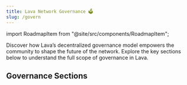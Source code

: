 ```yaml
---
title: Lava Network Governance 🗳️
slug: /govern
---
```


import RoadmapItem from "@site/src/components/RoadmapItem";

Discover how Lava’s decentralized governance model empowers the community to shape the future of the network. Explore the key sections below to understand the full scope of governance in Lava.

## Governance Sections

[<RoadmapItem icon='🏛️' title='Governance Overview' description='Get a comprehensive look at the governance model of Lava Network, its purpose, and how it drives decentralized decision-making.'/>](/overview)

[<RoadmapItem
  icon='📑'
  title='Types of Proposals'
  description='Explore the different types of proposals, including text changes, parameter adjustments, software upgrades, and spec proposals.'
/>](./types)

[<RoadmapItem
  icon='⚙️'
  title='Governance Parameters'
  description='Learn about the key parameters guiding governance, such as quorum, voting periods, and deposit requirements.'
/>](./parameters)

[<RoadmapItem
  icon='📝'
  title='How To Submit and Vote on Proposals'
  description='Step-by-step guide on drafting, submitting, and voting on proposals using the Lava Network’s governance tools.'
/>](./submit-proposal)
